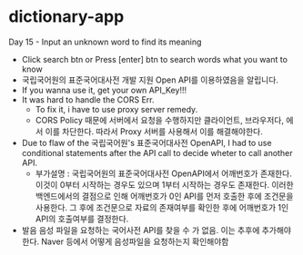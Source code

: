 # dictionary-app
Day 15 - Input an unknown word to find its meaning

- Click search btn or Press [enter] btn to search words what you want to know
- 국립국어원의 표준국어대사전 개발 지원 Open API를 이용하였음을 알립니다.
- If you wanna use it, get your own API_Key!!!
- It was hard to handle the CORS Err.
  - To fix it, i have to use proxy server remedy.
  - CORS Policy 때문에 서버에서 요청을 수행하지만 클라이언트, 브라우저다, 에서 이를 차단한다. 따라서 Proxy 서버를 사용해서 이를 해결해야한다.
- Due to flaw of the 국립국어원's 표준국어대사전 OpenAPI, I had to use conditional statements after the API call to decide wheter to call another API.
  - 부가설명 : 국립국어원의 표준국어대사전 OpenAPI에서 어깨번호가 존재한다. 이것이 0부터 시작하는 경우도 있으며 1부터 시작하는 경우도 존재한다. 이러한 백엔드에서의 결점으로 인해 어깨번호가 0인 API를 먼저 호출한 후에 조건문을 사용한다. 그 후에 조건문으로 자료의 존재여부를 확인한 후에 어깨번호가 1인 API의 호출여부를 결정한다.
- 발음 음성 파일을 요청하는 국어사전 API를 찾을 수 가 없음. 이는 추후에 추가해야한다. Naver 등에서 어떻게 음성파일을 요청하는지 확인해야함